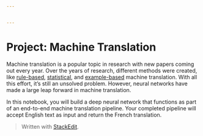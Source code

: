 ```yaml
---


---
```


<h1 id="project-machine-translation">Project: Machine Translation</h1>
<p>Machine translation is a popular topic in research with new papers coming out every year. Over the years of research, different methods were created, like  <a href="https://en.wikipedia.org/wiki/Rule-based_machine_translation">rule-based</a>,  <a href="https://en.wikipedia.org/wiki/Statistical_machine_translation">statistical</a>, and  <a href="https://en.wikipedia.org/wiki/Example-based_machine_translation">example-based</a>  machine translation. With all this effort, it’s still an unsolved problem. However, neural networks have made a large leap forward in machine translation.</p>
<p>In this notebook, you will build a deep neural network that functions as part of an end-to-end machine translation pipeline. Your completed pipeline will accept English text as input and return the French translation.</p>
<blockquote>
<p>Written with <a href="https://stackedit.io/">StackEdit</a>.</p>
</blockquote>

